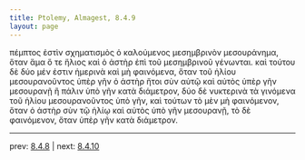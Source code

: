 ```yaml
---
title: Ptolemy, Almagest, 8.4.9
layout: page
---
```


πέμπτος ἐστὶν σχηματισμὸς ὁ καλούμενος μεσημβρινὸν μεσουράνημα, ὅταν ἅμα ὅ τε ἥλιος καὶ ὁ ἀστὴρ ἐπὶ τοῦ μεσημβρινοῦ γένωνται. καὶ τούτου δὲ δύο μέν ἐστιν ἡμερινὰ καὶ μὴ φαινόμενα, ὅταν τοῦ ἡλίου μεσουρανοῦντος ὑπὲρ γῆν ὁ ἀστὴρ ἤτοι σὺν αὐτῷ καὶ αὐτὸς ὑπὲρ γῆν μεσουρανῇ ἢ πάλιν ὑπὸ γῆν κατὰ διάμετρον, δύο δὲ νυκτερινὰ τὰ γινόμενα τοῦ ἡλίου μεσουρανοῦντος ὑπὸ γῆν, καὶ τούτων τὸ μὲν μὴ φαινόμενον, ὅταν ὁ ἀστὴρ σὺν τῷ ἡλίῳ καὶ αὐτὸς ὑπὸ γῆν μεσουρανῇ, τὸ δὲ φαινόμενον, ὅταν ὑπὲρ γῆν κατὰ διάμετρον. 

---

prev: [8.4.8](../8.4.8/) | next: [8.4.10](../8.4.10/)

